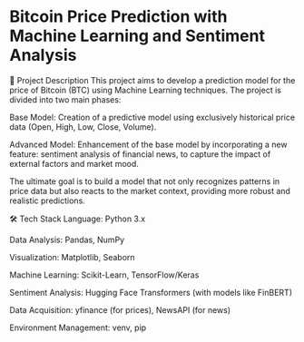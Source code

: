 # Bitcoin Price Prediction with Machine Learning and Sentiment Analysis

📜 Project Description
This project aims to develop a prediction model for the price of Bitcoin (BTC) using Machine Learning techniques. The project is divided into two main phases:

Base Model: Creation of a predictive model using exclusively historical price data (Open, High, Low, Close, Volume).

Advanced Model: Enhancement of the base model by incorporating a new feature: sentiment analysis of financial news, to capture the impact of external factors and market mood.

The ultimate goal is to build a model that not only recognizes patterns in price data but also reacts to the market context, providing more robust and realistic predictions.

🛠️ Tech Stack
Language: Python 3.x

Data Analysis: Pandas, NumPy

Visualization: Matplotlib, Seaborn

Machine Learning: Scikit-Learn, TensorFlow/Keras

Sentiment Analysis: Hugging Face Transformers (with models like FinBERT)

Data Acquisition: yfinance (for prices), NewsAPI (for news)

Environment Management: venv, pip
